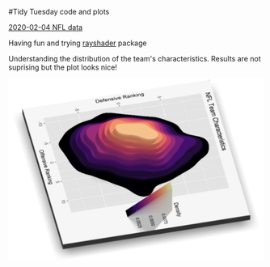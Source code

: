 #Tidy Tuesday code and plots

[2020-02-04 NFL data](https://github.com/ichisa/TidyTuesday/tree/master/2020-02-03-NFL)

Having fun and trying [rayshader](https://www.rayshader.com/) package

Understanding the distribution of the team's characteristics. Results are not suprising but the plot looks nice!

<img src="https://github.com/ichisa/TidyTuesday/blob/master/2020-02-03-NFL/team-characteristics-1.PNG" width="600" />
